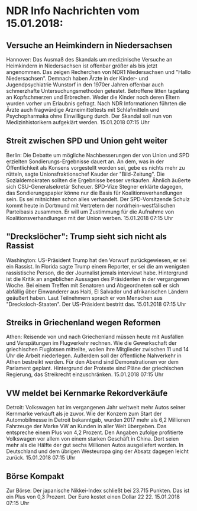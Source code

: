 # NDR Info Nachrichten vom 15.01.2018:


## Versuche an Heimkindern in Niedersachsen
Hannover: Das Ausmaß des Skandals um medizinische Versuche an Heimkindern in Niedersachsen ist offenbar größer als bis jetzt angenommen. Das zeigen Recherchen von NDR1 Niedersachsen und "Hallo Niedersachsen". Demnach haben Ärzte in der Kinder- und Jugendpsychiatrie Wunstorf in den 1970er Jahren offenbar auch schmerzhafte Untersuchungsmethoden getestet. Betroffene litten tagelang an Kopfschmerzen und Erbrechen. Weder die Kinder noch deren Eltern wurden vorher um Erlaubnis gefragt. Nach NDR Informationen führten die Ärzte auch fragwürdige Arzneimitteltests mit Schlafmitteln und Psychopharmaka ohne Einwilligung durch. Der Skandal soll nun von Medizinhistorikern aufgeklärt werden. 15.01.2018 07:15 Uhr 

## Streit zwischen SPD und Union geht weiter
Berlin: Die Debatte um mögliche Nachbesserungen der von Union und SPD erzielten Sondierungs-Ergebnisse dauert an. An dem, was in der Öffentlichkeit als Konsens vorgestellt worden sei, gebe es nichts mehr zu rütteln, sagte Unionsfraktionschef Kauder der "Bild-Zeitung". Die Sozialdemokraten sollten die Ergebnisse besser verkaufen. Ähnlich äußerte sich CSU-Generalsekretär Scheuer. SPD-Vize Stegner erklärte dagegen, das
Sondierungspapier könne nur die Basis für Koalitionsverhandlungen sein. Es sei mitnichten schon alles verhandelt. Der SPD-Vorsitzende Schulz kommt heute in Dortmund mit Vertretern der nordrhein-westfälischen Parteibasis zusammen. Er will um Zustimmung für die Aufnahme von Koalitionsverhandlungen mit der Union werben. 15.01.2018 07:15 Uhr 

## "Dreckslöcher": Trump sieht sich nicht als Rassist
Washington: US-Präsident Trump hat den Vorwurf zurückgewiesen, er sei ein Rassist. In Florida sagte Trump einem Reporter, er sei die am wenigsten rassistische Person, die der Journalist jemals interviewt habe. Hintergrund ist die Kritik an angeblichen Aussagen des Präsidenten in der vergangenen Woche. Bei einem Treffen mit Senatoren und Abgeordneten soll er sich abfällig über Einwanderer aus Haiti, El Salvador und afrikanischen Ländern geäußert haben. Laut Teilnehmern sprach er von Menschen aus "Drecksloch-Staaten". Der US-Präsident bestritt das. 15.01.2018 07:15 Uhr 

## Streiks in Griechenland wegen Reformen
Athen: Reisende von und nach Griechenland müssen heute mit Ausfällen und Verspätungen im Flugverkehr rechnen. Wie die Gewerkschaft der griechischen Fluglotsen mitteilte, wollen ihre Mitglieder zwischen 11 und 14 Uhr die Arbeit niederlegen. Außerdem soll der öffentliche Nahverkehr in Athen bestreikt werden. Für den Abend sind Demonstrationen vor dem Parlament geplant. Hintergrund der Proteste sind Pläne der griechischen Regierung, das Streikrecht einzuschränken. 15.01.2018 07:15 Uhr 

## VW meldet bei Kernmarke Rekordverkäufe
Detroit: Volkswagen hat im vergangenen Jahr weltweit mehr Autos seiner Kernmarke verkauft als je zuvor. Wie der Konzern zum Start der Automobilmesse in Detroit bekanntgab, wurden 2017 mehr als 6,2 Millionen Fahrzeuge der Marke VW an Kunden in aller Welt übergeben. Das entspreche einem Plus von 4,2 Prozent. Den Angaben zufolge profitierte Volkswagen vor allem von einem starken Geschäft in China. Dort seien mehr als die Hälfte der gut sechs Millionen Autos ausgeliefert worden. In Deutschland und dem übrigen Westeuropa ging der Absatz dagegen leicht zurück. 15.01.2018 07:15 Uhr 

## Börse Kompakt
Zur Börse: Der japanische Nikkei-Index schließt bei 23.715  Punkten. Das ist ein Plus von 0,3 Prozent. Der Euro kostet einen Dollar 22 22. 15.01.2018 07:15 Uhr 
